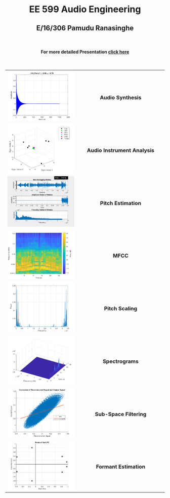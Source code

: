 <p align="center">

  <h1 align="center">EE 599 Audio Engineering</h3>

  <h2 align="center">
    E/16/306 Pamudu Ranasinghe
  </h2>
</p>

</br>
<h4 align="center">
  
For more detailed Presentation <a href="https://sites.google.com/view/audioengineering-16306/home?authuser=0" target="_blank" rel="noopener noreferrer">click here</a>
</h4>

</br>

<table align="center">
  <tr align="center">
    <td WIDTH = 400>
      <img src=resources/A1.png width="400">
    </td>
    <td  WIDTH = 400>
      <h3>
      Audio Synthesis
      </h3>
    </td>
  </tr>
  <tr align="center">
    <td>
      <img src=resources/A2.png width="400">
    </td>
    <td>
      <h3>
      Audio Instrument Analysis
      </h3>
    </td>
  </tr>
  <tr align="center">
    <td>
      <img src=resources/pitch.gif width="400">
    </td>
    <td>
      <h3>
      Pitch Estimation
      </h3>
    </td>
  </tr>
  <tr align="center">
    <td>
      <img src=resources/A4.png width="400">
    </td>
    <td>
      <h3>
      MFCC
      </h3>
    </td>
  </tr>
  
  <tr align="center">
    <td>
      <img src=resources/A5.png width="400">
    </td>
    <td>
      <h3>
      Pitch Scaling
      </h3>
    </td>
  </tr>
  
   <tr align="center">
    <td>
      <img src=resources/A6.png width="400">
    </td>
    <td>
      <h3>
      Spectrograms
      </h3>
    </td>
  </tr>
  
   <tr align="center">
    <td>
      <img src=resources/A7.png width="400">
    </td>
    <td>
      <h3>
      Sub-Space Filtering
      </h3>
    </td>
  </tr>
  
   <tr align="center">
    <td>
      <img src=resources/A8.png width="400">
    </td>
    <td>
      <h3>
      Formant Estimation
      </h3>
    </td>
  </tr>
  
</table>
